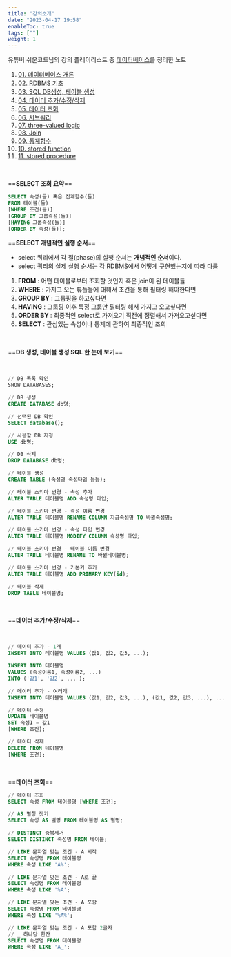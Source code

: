 ```yaml
---
title: "강의소개"
date: "2023-04-17 19:58"
enableToc: true
tags: [""]
weight: 1
---
```


유튜버 쉬운코드님의 강의 플레이리스트 중  <a href='https://www.youtube.com/@ez./playlists' target='_blank'>데이터베이스</a>를 정리한 노트

1. [01. 데이터베이스 개론](brain/Lecture/easycode/db/lecture01)
2. [02. RDBMS 기초](brain/Lecture/easycode/db/lecture02)
3. [03. SQL DB생성, 테이블 생성](brain/Lecture/easycode/db/lecture03)
4. [04. 데이터 추가/수정/삭제](brain/Lecture/easycode/db/lecture04)
5. [05. 데이터 조회](brain/Lecture/easycode/db/lecture05)
6. [06. 서브쿼리](brain/Lecture/easycode/db/lecture06)
7. [07. three-valued logic](brain/Lecture/easycode/db/lecture07)
8. [08. Join](brain/Lecture/easycode/db/lecture08)
9. [09. 통계함수](brain/Lecture/easycode/db/lecture09)
10. [10. stored function](brain/Lecture/easycode/db/lecture10)
11. [11. stored procedure](brain/Lecture/easycode/db/lecture11)

<br>

==**SELECT 조회 요약**==

```sql
SELECT 속성(들) 혹은 집계함수(들)
FROM 테이블(들)
[WHERE 조건(들)]
[GROUP BY 그룹속성(들)]
[HAVING 그룹속성(들)]
[ORDER BY 속성(들)];
```

==**SELECT 개념적인 실행 순서**==
- select 쿼리에서 각 절(phase)의 실행 순서는 **개념적인 순서**이다.
- select 쿼리의 실제 실행 순서는 각 RDBMS에서 어떻게 구현했는지에 따라 다름

1. **FROM** : 어떤 테이블로부터 조회할 것인지 혹은 join이 된 테이블들
2. **WHERE** : 가지고 오는 튜플들에 대해서 조건을 통해 필터링 해야한다면
3. **GROUP BY** : 그룹핑을 하고싶다면
4. **HAVING** : 그룹핑 이후 특정 그룹만 필터링 해서 가지고 오고싶다면
5. **ORDER BY** : 최종적인 select로 가져오기 직전에 정렬해서 가져오고싶다면
6. **SELECT** : 관심있는 속성이나 통계에 관하여 최종적인 조회

<br>

==**DB 생성, 테이블 생성 SQL 한 눈에 보기**==

<br>

```sql
// DB 목록 확인
SHOW DATABASES;

// DB 생성
CREATE DATABASE db명;

// 선택된 DB 확인
SELECT database();

// 사용할 DB 지정
USE db명;

// DB 삭제
DROP DATABASE db명;

// 테이블 생성
CREATE TABLE (속성명 속성타입 등등);

// 테이블 스키마 변경 - 속성 추가
ALTER TABLE 테이블명 ADD 속성명 타입;

// 테이블 스키마 변경 - 속성 이름 변경
ALTER TABLE 테이블명 RENAME COLUMN 지금속성명 TO 바뀔속성명;

// 테이블 스키마 변경 - 속성 타입 변경
ALTER TABLE 테이블명 MODIFY COLUMN 속성명 타입;

// 테이블 스키마 변경 - 테이블 이름 변경
ALTER TABLE 테이블명 RENAME TO 바뀔테이블명;

// 테이블 스키마 변경 - 기본키 추가
ALTER TABLE 테이블명 ADD PRIMARY KEY(id);

// 테이블 삭제
DROP TABLE 테이블명;
```

<br>

==**데이터 추가/수정/삭제**==

<br>

```sql
// 데이터 추가 - 1개
INSERT INTO 테이블명 VALUES (값1, 값2, 값3, ...);

INSERT INTO 테이블명 
VALUES (속성이름1, 속성이름2, ...) 
INTO ('값1', '값2', ... );

// 데이터 추가 - 여러개
INSERT INTO 테이블명 VALUES (값1, 값2, 값3, ...), (값1, 값2, 값3, ...), ...;

// 데이터 수정
UPDATE 테이블명 
SET 속성1 = 값1 
[WHERE 조건];

// 데이터 삭제
DELETE FROM 테이블명
[WHERE 조건];
```

<br>

==**데이터 조회**==

```sql
// 데이터 조회
SELECT 속성 FROM 테이블명 [WHERE 조건];

// AS 별칭 짓기
SELECT 속성 AS 별명 FROM 테이블명 AS 별명;

// DISTINCT 중복제거
SELECT DISTINCT 속성명 FROM 테이블;

// LIKE 문자열 맞는 조건 - A 시작
SELECT 속성명 FROM 테이블명
WHERE 속성 LIKE 'A%';

// LIKE 문자열 맞는 조건 - A로 끝
SELECT 속성명 FROM 테이블명
WHERE 속성 LIKE '%A';

// LIKE 문자열 맞는 조건 - A 포함
SELECT 속성명 FROM 테이블명
WHERE 속성 LIKE '%A%';

// LIKE 문자열 맞는 조건 - A 포함 2글자
// _ 하나당 한칸
SELECT 속성명 FROM 테이블명
WHERE 속성 LIKE 'A_';
```